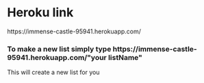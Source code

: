 <h1>Heroku link</h1>
<p>https://immense-castle-95941.herokuapp.com/</p>

<h3> To make a new list simply type https://immense-castle-95941.herokuapp.com/"your listName" </h3>
<p> This will create a new list for you</p>
